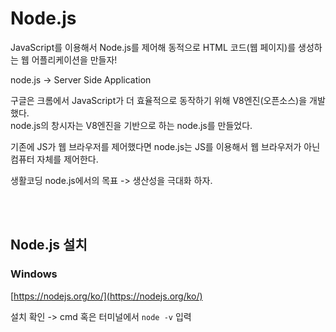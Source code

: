 # Node.js

JavaScript를 이용해서 Node.js를 제어해 동적으로 HTML 코드(웹 페이지)를 생성하는 웹 어플리케이션을 만들자!  

node.js -> Server Side Application  

구글은 크롬에서 JavaScript가 더 효율적으로 동작하기 위해 V8엔진(오픈소스)을 개발했다.  
node.js의 창시자는 V8엔진을 기반으로 하는 node.js를 만들었다.  

기존에 JS가 웹 브라우저를 제어했다면 node.js는 JS를 이용해서 웹 브라우저가 아닌 컴퓨터 자체를 제어한다.  

생활코딩 node.js에서의 목표 -> 생산성을 극대화 하자.  

<br>
<br>

## Node.js 설치

### Windows

[https://nodejs.org/ko/](https://nodejs.org/ko/)

설치 확인 -> cmd 혹은 터미널에서 `node -v` 입력